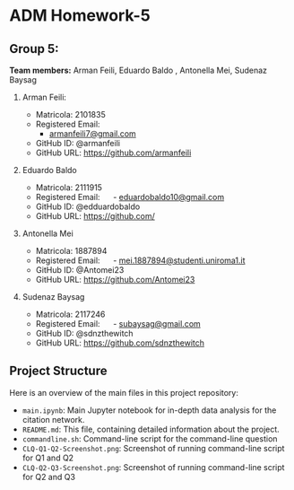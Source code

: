 # ADM Homework-5
## Group 5:
**Team members:** Arman Feili, Eduardo Baldo , Antonella Mei, Sudenaz Baysag

1) Arman Feili:
    - Matricola: 2101835
    - Registered Email:
        - armanfeili7@gmail.com
    - GitHub ID: @armanfeili
    - GitHub URL: https://github.com/armanfeili

2) Eduardo Baldo 
    - Matricola: 2111915
    - Registered Email: 
         - eduardobaldo10@gmail.com
    - GitHub ID: @edduardobaldo
    - GitHub URL: https://github.com/

3) Antonella Mei 
    - Matricola: 1887894
    - Registered Email: 
         - mei.1887894@studenti.uniroma1.it
    - GitHub ID: @Antomei23
    - GitHub URL: https://github.com/Antomei23

4) Sudenaz Baysag
    - Matricola: 2117246
    - Registered Email: 
         - subaysag@gmail.com
    - GitHub ID: @sdnzthewitch
    - GitHub URL: https://github.com/sdnzthewitch

## Project Structure

Here is an overview of the main files in this project repository:

- `main.ipynb`: Main Jupyter notebook for in-depth data analysis for the citation network.
- `README.md`: This file, containing detailed information about the project.
- `commandline.sh`: Command-line script for the command-line question
- `CLQ-Q1-Q2-Screenshot.png`: Screenshot of running command-line script for Q1 and Q2
- `CLQ-Q2-Q3-Screenshot.png`: Screenshot of running command-line script for Q2 and Q3

